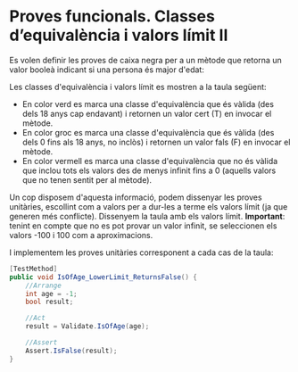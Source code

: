 # Proves funcionals. Classes d’equivalència i valors límit II

Es volen definir les proves de caixa negra per a un mètode que retorna un valor booleà indicant si una persona és major d'edat:

Les classes d'equivalència i valors límit es mostren a la taula següent:



- En color verd es marca una classe d'equivalència que és vàlida (des dels 18 anys cap endavant) i retornen un valor cert (T) en invocar el mètode.
- En color groc es marca una classe d'equivalència que és vàlida (des dels 0 fins als 18 anys, no inclòs) i retornen un valor fals (F) en invocar el mètode.
- En color vermell es marca una classe d'equivalència que no és vàlida que inclou tots els valors des de menys infinit fins a 0 (aquells valors que no tenen sentit per al mètode).

Un cop disposem d'aquesta informació, podem dissenyar les proves unitàries, escollint com a valors per a dur-les a terme els valors límit (ja que generen més conflicte). Dissenyem la taula amb els valors límit. **Important**: tenint en compte que no es pot provar un valor infinit, se seleccionen els valors -100 i 100 com a aproximacions.
 
I implementem les proves unitàries corresponent a cada cas de la taula:

```C#
[TestMethod]
public void IsOfAge_LowerLimit_ReturnsFalse() {
    //Arrange
    int age = -1;
    bool result;

    //Act
    result = Validate.IsOfAge(age);

    //Assert
    Assert.IsFalse(result);
}
```
